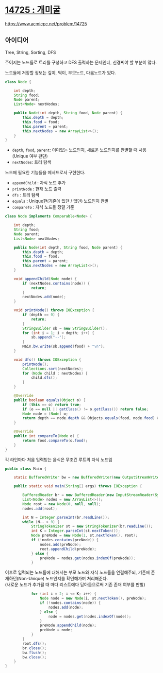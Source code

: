 # [14725 : 개미굴](https://www.acmicpc.net/problem/14725)
https://www.acmicpc.net/problem/14725

## 아이디어
Tree, String, Sorting, DFS

주어지는 노드들로 트리를 구성하고 DFS 출력하는 문제인데, 신경써야 할 부분이 많다.

노드들에 저장할 정보는 깊이, 먹이, 부모노드, 다음노드가 있다.
```java
class Node {

    int depth;
    String food;
    Node parent;
    List<Node> nextNodes;

    public Node(int depth, String food, Node parent) {
        this.depth = depth;
        this.food = food;
        this.parent = parent;
        this.nextNodes = new ArrayList<>();
    }
}
```
- `depth`, `food`, `parent`: 이미있는 노드인지, 새로운 노드인지를 판별할 때 사용 (Unique 여부 판단)
- `nextNodes`: 트리 탐색

노드에 필요한 기능들을 메서드로서 구현한다.
- `appendChild` : 자식 노드 추가
- `printNode` : 현재 노드 출력
- `dfs` : 트리 탐색
- `equals` : Unique한(기존에 있던 / 없던) 노드인지 판별
- `compareTo` : 자식 노드들 정렬 기준
```java
class Node implements Comparable<Node> {

    int depth;
    String food;
    Node parent;
    List<Node> nextNodes;

    public Node(int depth, String food, Node parent) {
        this.depth = depth;
        this.food = food;
        this.parent = parent;
        this.nextNodes = new ArrayList<>();
    }

    void appendChild(Node node) {
        if (nextNodes.contains(node)) {
            return;
        }
        nextNodes.add(node);
    }

    void printNode() throws IOException {
        if (depth == 0) {
            return;
        }
        StringBuilder sb = new StringBuilder();
        for (int i = 1; i < depth; i++) {
            sb.append("--");
        }
        Main.bw.write(sb.append(food) + "\n");
    }

    void dfs() throws IOException {
        printNode();
        Collections.sort(nextNodes);
        for (Node child : nextNodes) {
            child.dfs();
        }
    }

    @Override
    public boolean equals(Object o) {
        if (this == o) return true;
        if (o == null || getClass() != o.getClass()) return false;
        Node node = (Node) o;
        return depth == node.depth && Objects.equals(food, node.food) && Objects.equals(parent, node.parent);
    }

    @Override
    public int compareTo(Node o) {
        return food.compareTo(o.food);
    }
}
```

각 라인마다 처음 입력받는 음식은 무조건 루트의 자식 노드임
```java
public class Main {

    static BufferedWriter bw = new BufferedWriter(new OutputStreamWriter(System.out));

    public static void main(String[] args) throws IOException {

        BufferedReader br = new BufferedReader(new InputStreamReader(System.in));
        List<Node> nodes = new ArrayList<>();
        Node root = new Node(0, null, null);
        nodes.add(root);

        int N = Integer.parseInt(br.readLine());
        while (N-- > 0) {
            StringTokenizer st = new StringTokenizer(br.readLine());
            int K = Integer.parseInt(st.nextToken());
            Node preNode = new Node(1, st.nextToken(), root);
            if (!nodes.contains(preNode)) {
                nodes.add(preNode);
                root.appendChild(preNode);
            } else {
                preNode = nodes.get(nodes.indexOf(preNode));
            }
```

이후로 입력되는 노드들에 대해서는 부모 노드와 자식 노드들을 연결해주되, 기존에 존재하던(Non-Unique) 노드인지를 확인해가며 처리해준다.  
(새로운 노드가 추가될 때 마다 리스트에다 담아둠으로써 기존 존재 여부를 판별)
```java
            for (int i = 2; i <= K; i++) {
                Node node = new Node(i, st.nextToken(), preNode);
                if (!nodes.contains(node)) {
                    nodes.add(node);
                } else {
                    node = nodes.get(nodes.indexOf(node));
                }
                preNode.appendChild(node);
                preNode = node;
            }
        }
        root.dfs();
        br.close();
        bw.flush();
        bw.close();
    }
}
```